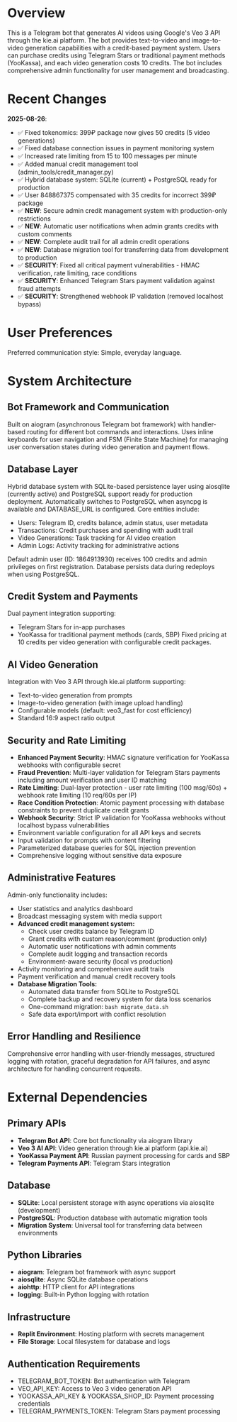 # Overview

This is a Telegram bot that generates AI videos using Google's Veo 3 API through the kie.ai platform. The bot provides text-to-video and image-to-video generation capabilities with a credit-based payment system. Users can purchase credits using Telegram Stars or traditional payment methods (YooKassa), and each video generation costs 10 credits. The bot includes comprehensive admin functionality for user management and broadcasting.

# Recent Changes

**2025-08-26**: 
- ✅ Fixed tokenomics: 399₽ package now gives 50 credits (5 video generations)
- ✅ Fixed database connection issues in payment monitoring system
- ✅ Increased rate limiting from 15 to 100 messages per minute
- ✅ Added manual credit management tool (admin_tools/credit_manager.py)
- ✅ Hybrid database system: SQLite (current) + PostgreSQL ready for production
- ✅ User 848867375 compensated with 35 credits for incorrect 399₽ package
- ✅ **NEW**: Secure admin credit management system with production-only restrictions
- ✅ **NEW**: Automatic user notifications when admin grants credits with custom comments
- ✅ **NEW**: Complete audit trail for all admin credit operations
- ✅ **NEW**: Database migration tool for transferring data from development to production
- ✅ **SECURITY**: Fixed all critical payment vulnerabilities - HMAC verification, rate limiting, race conditions
- ✅ **SECURITY**: Enhanced Telegram Stars payment validation against fraud attempts
- ✅ **SECURITY**: Strengthened webhook IP validation (removed localhost bypass)

# User Preferences

Preferred communication style: Simple, everyday language.

# System Architecture

## Bot Framework and Communication
Built on aiogram (asynchronous Telegram bot framework) with handler-based routing for different bot commands and interactions. Uses inline keyboards for user navigation and FSM (Finite State Machine) for managing user conversation states during video generation and payment flows.

## Database Layer
Hybrid database system with SQLite-based persistence layer using aiosqlite (currently active) and PostgreSQL support ready for production deployment. Automatically switches to PostgreSQL when asyncpg is available and DATABASE_URL is configured. Core entities include:
- Users: Telegram ID, credits balance, admin status, user metadata
- Transactions: Credit purchases and spending with audit trail
- Video Generations: Task tracking for AI video creation
- Admin Logs: Activity tracking for administrative actions

Default admin user (ID: 1864913930) receives 100 credits and admin privileges on first registration. Database persists data during redeploys when using PostgreSQL.

## Credit System and Payments
Dual payment integration supporting:
- Telegram Stars for in-app purchases
- YooKassa for traditional payment methods (cards, SBP)
Fixed pricing at 10 credits per video generation with configurable credit packages.

## AI Video Generation
Integration with Veo 3 API through kie.ai platform supporting:
- Text-to-video generation from prompts
- Image-to-video generation (with image upload handling)
- Configurable models (default: veo3_fast for cost efficiency)
- Standard 16:9 aspect ratio output

## Security and Rate Limiting
- **Enhanced Payment Security**: HMAC signature verification for YooKassa webhooks with configurable secret
- **Fraud Prevention**: Multi-layer validation for Telegram Stars payments including amount verification and user ID matching
- **Rate Limiting**: Dual-layer protection - user rate limiting (100 msg/60s) + webhook rate limiting (10 req/60s per IP)
- **Race Condition Protection**: Atomic payment processing with database constraints to prevent duplicate credit grants
- **Webhook Security**: Strict IP validation for YooKassa webhooks without localhost bypass vulnerabilities
- Environment variable configuration for all API keys and secrets
- Input validation for prompts with content filtering
- Parameterized database queries for SQL injection prevention
- Comprehensive logging without sensitive data exposure

## Administrative Features
Admin-only functionality includes:
- User statistics and analytics dashboard
- Broadcast messaging system with media support
- **Advanced credit management system:**
  - Check user credits balance by Telegram ID
  - Grant credits with custom reason/comment (production only)
  - Automatic user notifications with admin comments
  - Complete audit logging and transaction records
  - Environment-aware security (local vs production)
- Activity monitoring and comprehensive audit trails
- Payment verification and manual credit recovery tools
- **Database Migration Tools:**
  - Automated data transfer from SQLite to PostgreSQL
  - Complete backup and recovery system for data loss scenarios
  - One-command migration: `bash migrate_data.sh`
  - Safe data export/import with conflict resolution

## Error Handling and Resilience
Comprehensive error handling with user-friendly messages, structured logging with rotation, graceful degradation for API failures, and async architecture for handling concurrent requests.

# External Dependencies

## Primary APIs
- **Telegram Bot API**: Core bot functionality via aiogram library
- **Veo 3 AI API**: Video generation through kie.ai platform (api.kie.ai)
- **YooKassa Payment API**: Russian payment processing for cards and SBP
- **Telegram Payments API**: Telegram Stars integration

## Database
- **SQLite**: Local persistent storage with async operations via aiosqlite (development)
- **PostgreSQL**: Production database with automatic migration tools
- **Migration System**: Universal tool for transferring data between environments

## Python Libraries
- **aiogram**: Telegram bot framework with async support
- **aiosqlite**: Async SQLite database operations
- **aiohttp**: HTTP client for API integrations
- **logging**: Built-in Python logging with rotation

## Infrastructure
- **Replit Environment**: Hosting platform with secrets management
- **File Storage**: Local filesystem for database and logs

## Authentication Requirements
- TELEGRAM_BOT_TOKEN: Bot authentication with Telegram
- VEO_API_KEY: Access to Veo 3 video generation API
- YOOKASSA_API_KEY & YOOKASSA_SHOP_ID: Payment processing credentials
- TELEGRAM_PAYMENTS_TOKEN: Telegram Stars payment processing